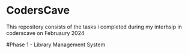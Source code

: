 # CodersCave

This repository consists of the tasks i completed during my interhsip in coderscave on Februaury 2024

#Phase 1 - Library Management System
